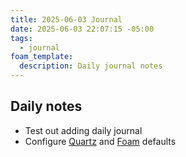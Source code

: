 ```yaml
---
title: 2025-06-03 Journal
date: 2025-06-03 22:07:15 -05:00
tags:
  - journal
foam_template:
  description: Daily journal notes
---
```


## Daily notes

* Test out adding daily journal
* Configure [Quartz](https://quartz.jzhao.xyz/) and [Foam](https://foambubble.github.io/foam/) defaults
